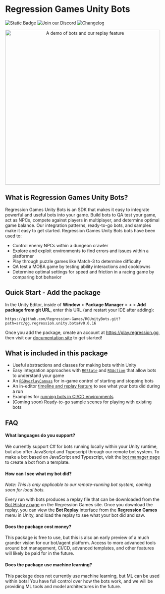 # Regression Games Unity Bots
[![Static Badge](https://img.shields.io/badge/Latest%20Version-0.0.16-blue)](https://docs.regression.gg)
[![Join our Discord](https://img.shields.io/badge/Join%20our%20Discord-8A2BE2)](https://discord.com/invite/925SYVse2H)
[![Changelog](https://img.shields.io/badge/Visit%20the%20Changelog-orange)](https://docs.regression.gg/changelog)

<img 
  alt="A demo of bots and our replay feature"
  width="500px"
  style="text-align: center; margin: auto auto"
  src="imgs/bossroom_example.gif"
/>

## What is Regression Games Unity Bots?

Regression Games Unity Bots is an SDK that makes it easy to integrate powerful and useful bots into your game. 
Build bots to QA test your game, act as NPCs, compete against players in multiplayer, and determine 
optimal game balance. Our integration patterns, ready-to-go bots, and samples make it easy to get
started. Regression Games Unity Bots bots have been used to:

- Control enemy NPCs within a dungeon crawler
- Explore and exploit environments to find errors and issues within a platformer
- Play through puzzle games like Match-3 to determine difficulty
- QA test a MOBA game by testing ability interactions and cooldowns
- Determine optimal settings for speed and friction in a racing game by comparing bot behavior

## Quick Start - Add the package

In the Unity Editor, inside of **Window** > **Package Manager** > **+** > 
**Add package from git URL**, enter this URL (and restart your IDE after adding):

```
https://github.com/Regression-Games/RGUnityBots.git?path=src/gg.regression.unity.bots#v0.0.16
```

Once you add the package, create an account at https://play.regression.gg, then visit our [documentation site](https://docs.regression.gg) to get started!

## What is included in this package

- Useful abstractions and classes for making bots within Unity
- Easy integration approaches with [`RGState`](https://docs.regression.gg/studios/unity/unity-sdk/RGState) and [`RGAction`](https://docs.regression.gg/studios/unity/unity-sdk/RGAction) that allow bots to understand your game
- An [`RGOverlayCanvas`](https://docs.regression.gg/studios/unity/tutorials/first_tutorial#add-the-rgoverlaycanvas) for in-game control of starting and stopping bots
- An in-editor [timeline and replay feature](https://docs.regression.gg/studios/unity/unity-sdk/in-editor-replay) to see what your bots did during a run
- Examples for [running bots in CI/CD environments](https://docs.regression.gg/studios/unity/tutorials/github_actions)
- (Coming soon) Ready-to-go sample scenes for playing with existing bots

## FAQ

#### What languages do you support?

We currently support C# for bots running locally within your Unity runtime, but
also offer JavaScript and Typescript through our remote bot system. To make a 
bot based on JavaScript and Typescript, visit the 
[bot manager page](https://play.regression.gg/bots) to create a bot from a template.

#### How can I see what my bot did?

_Note: This is only applicable to our remote-running bot system, coming soon for local bots._

Every run with bots produces a replay file that can be downloaded from the 
[Bot History page](https://play.regression.gg/running-bots) on the Regression Games site.
Once you download the replay, you can view the **Bot Replay** interface from the
**Regression Games** menu in Unity, and load the replay to see what your bot did and saw.

#### Does the package cost money?

This package is free to use, but this is also an early preview of a much
grander vision for our bot/agent platform. Access to more advanced tools around
bot management, CI/CD, advanced templates, and other features will likely be paid
for in the future.

#### Does the package use machine learning?

This package does not currently use machine learning, but ML can be used 
within bots! You have full control over how the bots work, and we will be providing
ML tools and model architectures in the future.
